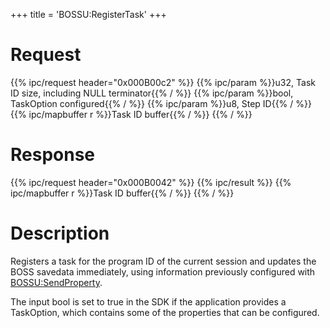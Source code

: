 +++
title = 'BOSSU:RegisterTask'
+++

# Request

{{% ipc/request header="0x000B00c2" %}}
{{% ipc/param %}}u32, Task ID size, including NULL terminator{{% / %}}
{{% ipc/param %}}bool, TaskOption configured{{% / %}}
{{% ipc/param %}}u8, Step ID{{% / %}}
{{% ipc/mapbuffer r %}}Task ID buffer{{% / %}}
{{% / %}}

# Response

{{% ipc/request header="0x000B0042" %}}
{{% ipc/result %}}
{{% ipc/mapbuffer r %}}Task ID buffer{{% / %}}
{{% / %}}

# Description

Registers a task for the program ID of the current session and updates the BOSS savedata immediately, using information previously configured with [BOSSU:SendProperty](BOSSU:SendProperty "wikilink").

The input bool is set to true in the SDK if the application provides a TaskOption, which contains some of the properties that can be configured.
